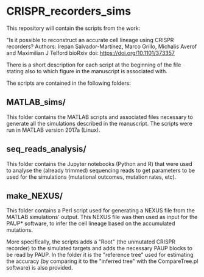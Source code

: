 # CRISPR_recorders_sims

This repository will contain the scripts from the work:

"Is it possible to reconstruct an accurate cell lineage using CRISPR recorders?
Authors: Irepan Salvador-Martínez, Marco Grillo, Michalis Averof
and Maximilian J Telford
bioRxiv doi: https://doi.org/10.1101/373357

There is a short description for each script at the beginning of the file 
stating also to which figure in the manuscript is associated with.

The scripts are contained in the following folders:

## MATLAB_sims/

This folder contains the MATLAB scripts and associated files necessary to
generate all the simulations described in the manuscript.
The scripts were run in MATLAB version 2017a (Linux).

## seq_reads_analysis/

This folder contains the Jupyter notebooks (Python and R) that were used to
analyse the (already trimmed) sequencing reads to get parameters to be used
for the simulations (mutational outcomes, mutation rates, etc).

## make_NEXUS/

This folder contains a Perl script used for generating a NEXUS file from the
MATLAB simulations' output.
This NEXUS file was then used as input for the PAUP* software, to infer the 
cell lineage based on the accumulated mutations.

More specifically, the scripts adds a "Root" (the unmutated CRISPR recorder)
to the simulated targets and adds the necessary PAUP blocks to be read by PAUP.
In the folder it is the "reference tree" used for estimating the accuracy (by 
comparing it to the "inferred tree" with the CompareTree.pl software) is also
provided.

